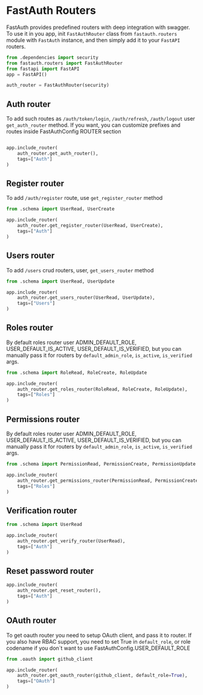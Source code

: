 # FastAuth Routers

FastAuth provides predefined routers with deep integration with swagger. To use it in you app, init `FastAuthRouter` class
from `fastauth.routers` module with `FastAuth` instance, and then simply add it to your `FastAPI` routers.

```python
from .dependencies import security
from fastauth.routers import FastAuthRouter
from fastapi import FastAPI
app = FastAPI()

auth_router = FastAuthRouter(security)
```

## Auth router
To add such routes as `/auth/token/login`, `/auth/refresh`, `/auth/logout` user `get_auth_router` method. If you want, you
can customize prefixes and routes inside FastAuthConfig ROUTER section
```python

app.include_router(
    auth_router.get_auth_router(),
    tags=["Auth"]
)

```

## Register router
To add `/auth/register` route, use `get_register_router` method

```python
from .schema import UserRead, UserCreate

app.include_router(
    auth_router.get_register_router(UserRead, UserCreate),
    tags=["Auth"]
)
```

## Users router
To add `/users` crud routers, user, `get_users_router` method

```python
from .schema import UserRead, UserUpdate

app.include_router(
    auth_router.get_users_router(UserRead, UserUpdate),
    tags=["Users"]
)
```

## Roles router
By default roles router user ADMIN_DEFAULT_ROLE, USER_DEFAULT_IS_ACTIVE, USER_DEFAULT_IS_VERIFIED,
but you can manually pass it for routers by `default_admin_role`, `is_active`, `is_verified` args.

```python
from .schema import RoleRead, RoleCreate, RoleUpdate

app.include_router(
    auth_router.get_roles_router(RoleRead, RoleCreate, RoleUpdate),
    tags=["Roles"]
)
```

## Permissions router
By default roles router user ADMIN_DEFAULT_ROLE, USER_DEFAULT_IS_ACTIVE, USER_DEFAULT_IS_VERIFIED,
but you can manually pass it for routers by `default_admin_role`, `is_active`, `is_verified` args.

```python
from .schema import PermissionRead, PermissionCreate, PermissionUpdate

app.include_router(
    auth_router.get_permissions_router(PermissionRead, PermissionCreate, PermissionUpdate),
    tags=["Roles"]
)
```

## Verification router
```python
from .schema import UserRead

app.include_router(
    auth_router.get_verify_router(UserRead),
    tags=["Auth"]
)
```

## Reset password router
```python
app.include_router(
    auth_router.get_reset_router(),
    tags=["Auth"]
)
```

## OAuth router
To get oauth router you need to setup OAuth client, and pass it to router. If you also have RBAC support, you need to set True
in `default_role`, or role codename if you don`t want to use FastAuthConfig.USER_DEFAULT_ROLE

```python
from .oauth import github_client

app.include_router(
    auth_router.get_oauth_router(github_client, default_role=True),
    tags=["OAuth"]
)
```

